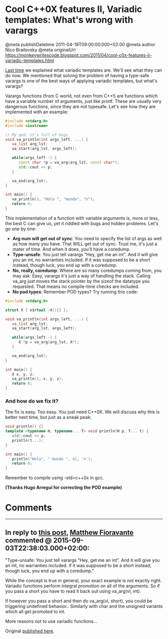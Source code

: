 # Cool C++0X features II, Variadic templates: What&#39;s wrong with varargs

@meta publishDatetime 2011-04-19T09:00:00.000+02:00
@meta author Nico Brailovsky
@meta originalUrl https://monkeywritescode.blogspot.com/2011/04/cool-c0x-features-ii-variadic-templates.html

[Last time](/blog_md/2011/0418_CoolC0XfeaturesIIntro.md) we explained what variadic templates are. We'll see what they can do now. We mentioned that solving the problem of having a type-safe varargs is one of the best ways of applying variadic templates, but what's varargs?

Varargs functions (from C world, not even from C++!) are functions which have a variable number of arguments, just like printf. These are usually very dangerous functions, since they are not typesafe. Let's see how they are implemented with an example:

```c++
#include <stdarg.h>
#include <iostream>

// My god, it's full of bugs
void va_println(int args_left, ...) {
   va_list arg_lst;
   va_start(arg_lst, args_left);

   while(args_left--) {
      const char *p = va_arg(arg_lst, const char*);
      std::cout << p;
   }

   va_end(arg_lst);
}

int main() {
   va_println(3, "Hola ", "mundo", "n");
   return 0;
}

```

This implementation of a function with variable arguments is, more or less, the best C can give us, yet it riddled with bugs and hidden problems. Let's go one by one:

* **Arg num will get out of sync**: You need to specify the list of args as well as how many you have. That WILL get out of sync. Trust me, it's just a mater of time. And when it does, you'll have a coredump.
* **Type-unsafe**: You just tell varargs "Hey, get me an int". And it will give you an int, no warranties included. If it was supposed to be a short instead, though luck, you end up with a coredump.
* **No, really, coredump**: Where are so many coredumps coming from, you may ask. Easy, varargs it's just a way of handling the stack. Calling va\_arg just moves the stack pointer by the sizeof the datatype you requested. That means no compile-time checks are included.
* **No pod types**: Remember POD types? Try running this code:

```c++
#include <stdarg.h>

struct X { virtual ~X(){} };

void va_println(int args_left, ...) {
   va_list arg_lst;
   va_start(arg_lst, args_left);

   while(args_left--) {
      X *p = va_arg(arg_lst, X*);
   }

   va_end(arg_lst);
}

int main() {
   X x, y, z;
   va_println(3, x, y, z);
   return 0;
}

```

### And how do we fix it?

The fix is easy. Too easy. You just need C++0X. We will discuss why this is better next time, but just as a sneak peak:

```c++
void println() {}
template <typename H, typename... T> void println(H p, T... t) {
   std::cout << p;
   println(t...);
}

int main() {
   println("Hola", " mundo ", 42, 'n');
   return 0;
}

```

Remember to compile using -std=c++0x in gcc.

**(Thanks Hugo Arregui for correcting the POD example)**

# Comments

---
## In reply to [this post](), [Matthew Fioravante]() commented @ 2015-09-03T22:38:03.000+02:00:

"Type-unsafe: You just tell varargs “Hey, get me an int”. And it will give you an int, no warranties included. If it was supposed to be a short instead, though luck, you end up with a coredump."

While the concept is true in general, your exact example is not exactly right. Variadic functions perform integral promotion on all of the arguments. So if you pass a short you have to read it back out using va\_arg(vl, int).

If however you pass a short and then do va\_arg(vl, short), you could be triggering undefined behavior.. Similarly with char and the unsigned variants which all get promoted to int.

More reasons not to use variadic functions...

Original [published here](/blog_md/2011/0419_CoolC0XfeaturesIIVariadictemplatesWhat39swrongwithvarargs.md).
